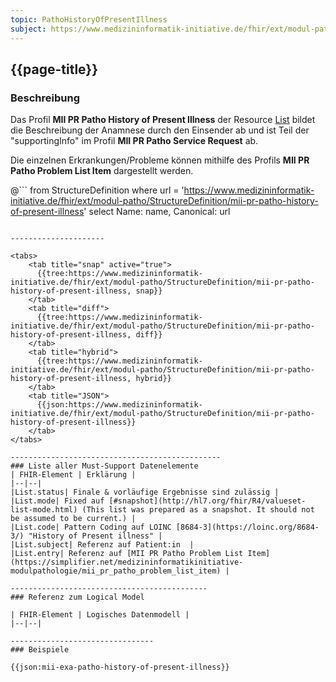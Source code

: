 ```yaml
---
topic: PathoHistoryOfPresentIllness
subject: https://www.medizininformatik-initiative.de/fhir/ext/modul-patho/StructureDefinition/mii-pr-patho-history-of-present-illness
---
```


## {{page-title}}

### Beschreibung

Das Profil **MII PR Patho History of Present Illness** der Resource [List](http://hl7.org/fhir/R4/list.html) bildet die Beschreibung der Anamnese durch den Einsender ab und ist Teil der "supportingInfo" im Profil **MII PR Patho Service Request** ab. 

Die einzelnen Erkrankungen/Probleme können mithilfe des Profils **MII PR Patho Problem List Item** dargestellt werden.  

@```
from StructureDefinition where url = 'https://www.medizininformatik-initiative.de/fhir/ext/modul-patho/StructureDefinition/mii-pr-patho-history-of-present-illness' select Name: name, Canonical: url
```

---------------------

<tabs>
    <tab title="snap" active="true">
      {{tree:https://www.medizininformatik-initiative.de/fhir/ext/modul-patho/StructureDefinition/mii-pr-patho-history-of-present-illness, snap}}
    </tab>
    <tab title="diff">
      {{tree:https://www.medizininformatik-initiative.de/fhir/ext/modul-patho/StructureDefinition/mii-pr-patho-history-of-present-illness, diff}}
    </tab>
    <tab title="hybrid">
      {{tree:https://www.medizininformatik-initiative.de/fhir/ext/modul-patho/StructureDefinition/mii-pr-patho-history-of-present-illness, hybrid}}
    </tab>
    <tab title="JSON">
      {{json:https://www.medizininformatik-initiative.de/fhir/ext/modul-patho/StructureDefinition/mii-pr-patho-history-of-present-illness}}
    </tab>
</tabs>

-----------------------------------------------
### Liste aller Must-Support Datenelemente
| FHIR-Element | Erklärung |
|--|--|
|List.status| Finale & vorläufige Ergebnisse sind zulässig |
|List.mode| Fixed auf [#snapshot](http://hl7.org/fhir/R4/valueset-list-mode.html) (This list was prepared as a snapshot. It should not be assumed to be current.) |
|List.code| Pattern Coding auf LOINC [8684-3](https://loinc.org/8684-3/) "History of Present illness" |
|List.subject| Referenz auf Patient:in  |
|List.entry| Referenz auf [MII PR Patho Problem List Item](https://simplifier.net/medizininformatikinitiative-modulpathologie/mii_pr_patho_problem_list_item) |

--------------------------------------------
### Referenz zum Logical Model

| FHIR-Element | Logisches Datenmodell |
|--|--|

--------------------------------
### Beispiele

{{json:mii-exa-patho-history-of-present-illness}}
